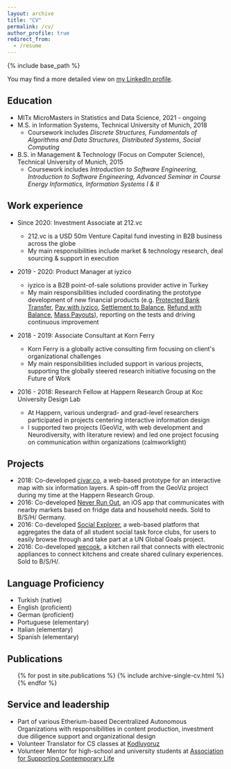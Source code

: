 ```yaml
---
layout: archive
title: "CV"
permalink: /cv/
author_profile: true
redirect_from:
  - /resume
---
```


{% include base_path %}

You may find a more detailed view on [my LinkedIn profile](https://www.linkedin.com/in/gulce-gunindi/).

## Education

* MITx MicroMasters in Statistics and Data Science, 2021 - ongoing
* M.S. in Information Systems, Technical University of Munich, 2018
  * Coursework includes <i>Discrete Structures, Fundamentals of Algorithms and Data Structures, Distributed Systems, Social Computing</i>
* B.S. in Management & Technology (Focus on Computer Science), Technical University of Munich, 2015
  * Coursework includes <i>Introduction to Software Engineering, Introduction to Software Engineering, Advanced Seminar in Course Energy Informatics, Information Systems I & II</i>

## Work experience

* Since 2020: Investment Associate at 212.vc
  * 212.vc is a USD 50m Venture Capital fund investing in B2B business across the globe
  * My main responsibilities include market & technology research, deal sourcing & support in execution

* 2019 - 2020: Product Manager at iyzico
  * iyzico is a B2B point-of-sale solutions provider active in Turkey
  * My main responsibilities included coordinating the prototype development of new financial products (e.g. [Protected Bank Transfer](https://dev.iyzipay.com/en/havale-eft), [Pay with iyzico](https://dev.iyzipay.com/en/iyzico-ile-ode), [Settlement to Balance](https://dev.iyzipay.com/en/iyzico-hesabina-para-transferi), [Refund with Balance](https://dev.iyzipay.com/en/iyzico-hesabina-iade), [Mass Payouts](https://dev.iyzipay.com/en/mass-payouts)), reporting on the tests and driving continuous improvement

* 2018 - 2019: Associate Consultant at Korn Ferry
  * Korn Ferry is a globally active consulting firm focusing on client's organizational challenges
  * My main responsibilities included support in various projects, supporting the globally steered research initiative focusing on the Future of Work

* 2016 - 2018: Research Fellow at Happern Research Group at Koc University Design Lab
  * At Happern, various undergrad- and grad-level researchers participated in projects centering interactive information design
  * I supported two projects (GeoViz, with web development and Neurodiversity, with literature review) and led one project focusing on communication within organizations (calmworklight)

## Projects
 
* 2018: Co-developed [civar.co](https://drive.google.com/drive/folders/1stkAogTNAbCWM0rd0XgLEmE_a5898Vaq?usp=sharing), a web-based prototype for an interactive map with six information layers. A spin-off from the GeoViz project during my time at the Happern Research Group.
* 2016: Co-developed [Never Run Out](https://drive.google.com/drive/folders/1t9MNlEkiMEORtJDZQjmglaXGHV9d5NYV?usp=sharing), an iOS app that communicates with nearby markets based on fridge data and household needs. Sold to B/S/H/ Germany.
* 2016: Co-developed [Social Explorer](https://drive.google.com/drive/folders/1EekeVf8E1ChR8rIbN1ZpPyXF298-ZnEc?usp=sharing), a web-based platform that aggregates the data of all student social task force clubs, for users to easily browse through and take part at a UN Global Goals project.
* 2016: Co-developed [wecook](https://drive.google.com/drive/folders/15B6b1vnRIhD_-i2JvxybCZWbU-pfqOKG?usp=sharing), a kitchen rail that connects with electronic appliances to connect kitchens and create shared culinary experiences. Sold to B/S/H/.
  
## Language Proficiency
 
* Turkish (native)
* English (proficient) 
* German (proficient)
* Portuguese (elementary)
* Italian (elementary)
* Spanish (elementary)

## Publications
 
  <ul>{% for post in site.publications %}
    {% include archive-single-cv.html %}
  {% endfor %}</ul>
  
## Service and leadership
 
* Part of various Etherium-based Decentralized Autonomous Organizations with responsibilities in content production, investment due diligence support and organizational design
* Volunteer Translator for CS classes at [Kodluyoruz](https://www.kodluyoruz.org/)
* Volunteer Mentor for high-school and university students at [Association for Supporting Contemporary Life](https://www.cydd.org.tr/pages/about-us-2/)
